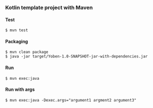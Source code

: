 
### Kotlin template project with Maven

#### Test
```shell
$ mvn test
```

#### Packaging
```shell
$ mvn clean package
$ java -jar target/Yoben-1.0-SNAPSHOT-jar-with-dependencies.jar
```

#### Run
```shell
$ mvn exec:java
```

#### Run with args
```shell
$ mvn exec:java -Dexec.args="argument1 argment2 argument3"
```